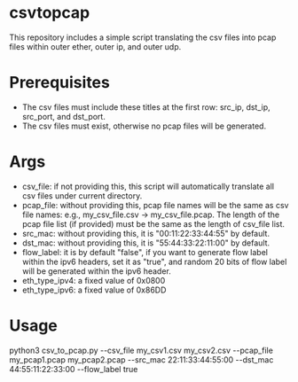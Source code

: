 # csvtopcap
This repository includes a simple script translating the csv files into pcap files within outer ether, outer ip, and outer udp.

# Prerequisites
* The csv files must include these titles at the first row: src_ip, dst_ip, src_port, and dst_port.
* The csv files must exist, otherwise no pcap files will be generated.

# Args
* csv_file: if not providing this, this script will automatically translate all csv files under current directory.
* pcap_file: without providing this, pcap file names will be the same as csv file names: e.g., my_csv_file.csv -> my_csv_file.pcap. The length of the pcap file list (if provided) must be the same as the length of csv_file list.
* src_mac: without providing this, it is "00:11:22:33:44:55" by default.
* dst_mac: without providing this, it is "55:44:33:22:11:00" by default.
* flow_label: it is by default "false", if you want to generate flow label within the ipv6 headers, set it as "true", and random 20 bits of flow label will be generated within the ipv6 header.
* eth_type_ipv4: a fixed value of 0x0800
* eth_type_ipv6: a fixed value of 0x86DD

# Usage
python3 csv_to_pcap.py --csv_file my_csv1.csv my_csv2.csv --pcap_file my_pcap1.pcap my_pcap2.pcap --src_mac 22:11:33:44:55:00 --dst_mac 44:55:11:22:33:00 --flow_label true

